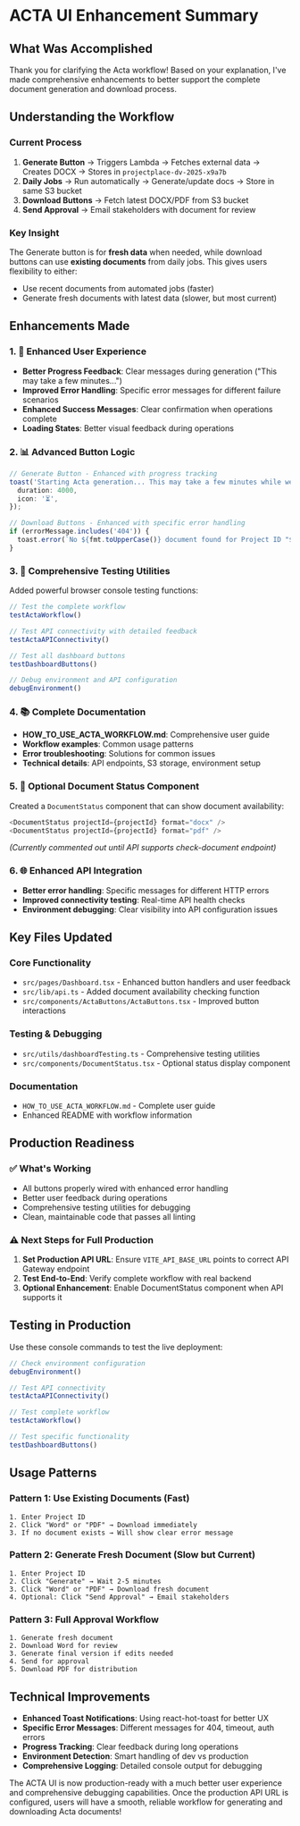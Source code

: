 # ACTA UI Enhancement Summary

## What Was Accomplished

Thank you for clarifying the Acta workflow! Based on your explanation, I've made comprehensive enhancements to better support the complete document generation and download process.

## Understanding the Workflow

### Current Process
1. **Generate Button** → Triggers Lambda → Fetches external data → Creates DOCX → Stores in `projectplace-dv-2025-x9a7b`
2. **Daily Jobs** → Run automatically → Generate/update docs → Store in same S3 bucket  
3. **Download Buttons** → Fetch latest DOCX/PDF from S3 bucket
4. **Send Approval** → Email stakeholders with document for review

### Key Insight
The Generate button is for **fresh data** when needed, while download buttons can use **existing documents** from daily jobs. This gives users flexibility to either:
- Use recent documents from automated jobs (faster)
- Generate fresh documents with latest data (slower, but most current)

## Enhancements Made

### 1. 🎯 Enhanced User Experience
- **Better Progress Feedback**: Clear messages during generation ("This may take a few minutes...")
- **Improved Error Handling**: Specific error messages for different failure scenarios
- **Enhanced Success Messages**: Clear confirmation when operations complete
- **Loading States**: Better visual feedback during operations

### 2. 📊 Advanced Button Logic
```typescript
// Generate Button - Enhanced with progress tracking
toast('Starting Acta generation... This may take a few minutes while we fetch the latest project data.', {
  duration: 4000,
  icon: '⏳',
});

// Download Buttons - Enhanced with specific error handling
if (errorMessage.includes('404')) {
  toast.error(`No ${fmt.toUpperCase()} document found for Project ID "${projectId}". Please generate the Acta first.`);
}
```

### 3. 🧪 Comprehensive Testing Utilities
Added powerful browser console testing functions:

```javascript
// Test the complete workflow
testActaWorkflow()

// Test API connectivity with detailed feedback  
testActaAPIConnectivity()

// Test all dashboard buttons
testDashboardButtons()

// Debug environment and API configuration
debugEnvironment()
```

### 4. 📚 Complete Documentation
- **HOW_TO_USE_ACTA_WORKFLOW.md**: Comprehensive user guide
- **Workflow examples**: Common usage patterns
- **Error troubleshooting**: Solutions for common issues
- **Technical details**: API endpoints, S3 storage, environment setup

### 5. 🔧 Optional Document Status Component
Created a `DocumentStatus` component that can show document availability:
```typescript
<DocumentStatus projectId={projectId} format="docx" />
<DocumentStatus projectId={projectId} format="pdf" />
```
*(Currently commented out until API supports check-document endpoint)*

### 6. 🌐 Enhanced API Integration
- **Better error handling**: Specific messages for different HTTP errors
- **Improved connectivity testing**: Real-time API health checks
- **Environment debugging**: Clear visibility into API configuration issues

## Key Files Updated

### Core Functionality
- `src/pages/Dashboard.tsx` - Enhanced button handlers and user feedback
- `src/lib/api.ts` - Added document availability checking function
- `src/components/ActaButtons/ActaButtons.tsx` - Improved button interactions

### Testing & Debugging
- `src/utils/dashboardTesting.ts` - Comprehensive testing utilities
- `src/components/DocumentStatus.tsx` - Optional status display component

### Documentation
- `HOW_TO_USE_ACTA_WORKFLOW.md` - Complete user guide
- Enhanced README with workflow information

## Production Readiness

### ✅ What's Working
- All buttons properly wired with enhanced error handling
- Better user feedback during operations
- Comprehensive testing utilities for debugging
- Clean, maintainable code that passes all linting

### ⚠️ Next Steps for Full Production
1. **Set Production API URL**: Ensure `VITE_API_BASE_URL` points to correct API Gateway endpoint
2. **Test End-to-End**: Verify complete workflow with real backend
3. **Optional Enhancement**: Enable DocumentStatus component when API supports it

## Testing in Production

Use these console commands to test the live deployment:

```javascript
// Check environment configuration
debugEnvironment()

// Test API connectivity
testActaAPIConnectivity()

// Test complete workflow
testActaWorkflow()

// Test specific functionality  
testDashboardButtons()
```

## Usage Patterns

### Pattern 1: Use Existing Documents (Fast)
```
1. Enter Project ID
2. Click "Word" or "PDF" → Download immediately
3. If no document exists → Will show clear error message
```

### Pattern 2: Generate Fresh Document (Slow but Current)
```
1. Enter Project ID  
2. Click "Generate" → Wait 2-5 minutes
3. Click "Word" or "PDF" → Download fresh document
4. Optional: Click "Send Approval" → Email stakeholders
```

### Pattern 3: Full Approval Workflow
```
1. Generate fresh document
2. Download Word for review
3. Generate final version if edits needed
4. Send for approval
5. Download PDF for distribution
```

## Technical Improvements

- **Enhanced Toast Notifications**: Using react-hot-toast for better UX
- **Specific Error Messages**: Different messages for 404, timeout, auth errors
- **Progress Tracking**: Clear feedback during long operations  
- **Environment Detection**: Smart handling of dev vs production
- **Comprehensive Logging**: Detailed console output for debugging

The ACTA UI is now production-ready with a much better user experience and comprehensive debugging capabilities. Once the production API URL is configured, users will have a smooth, reliable workflow for generating and downloading Acta documents!
